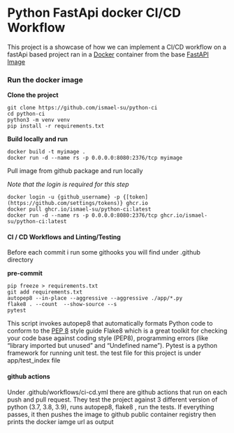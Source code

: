 # Python FastApi docker CI/CD Workflow
This project is a showcase of how we can implement a CI/CD workflow on a fastApi based project ran in
a [Docker](https://docs.docker.com/get-started) container from the base [FastAPI Image](https://github.com/tiangolo/uvicorn-gunicorn-fastapi-docker)

### Run the docker image



**Clone the project**
```shell script
git clone https://github.com/ismael-su/python-ci
cd python-ci
python3 -m venv venv
pip install -r requirements.txt
````

**Build locally and run**

`````shell script
docker build -t myimage .
docker run -d --name rs -p 0.0.0.0:8080:2376/tcp myimage
`````

Pull image from github package and run locally

*Note that the login is required for this step*

`````shell script
docker login -u {github_username} -p {[token](https://github.com/settings/tokens)} ghcr.io
docker pull ghcr.io/ismael-su/python-ci:latest
docker run -d --name rs -p 0.0.0.0:8080:2376/tcp ghcr.io/ismael-su/python-ci:latest
`````


#### CI / CD Workflows and Linting/Testing

Before each commit i run some githooks you will find under .github directory


**pre-commit**

`````shell script
pip freeze > requirements.txt
git add requirements.txt
autopep8 --in-place --aggressive --aggressive ./app/*.py
flake8 . --count  --show-source --s
pytest
`````


This script invokes autopep8 that automatically formats Python code to conform to the [PEP 8](https://www.python.org/dev/peps/pep-0008/) style guide
Flake8 which is a great toolkit for checking your code base against coding style (PEP8), programming errors (like “library imported but unused” and “Undefined name”).
Pytest is a python framework for running unit test. the test file for this project is under app/test_index file

#### github actions

Under .github/workflows/ci-cd.yml there are github actions that run on each push and pull request.
They test the project against 3 different version of python (3.7, 3.8, 3.9), runs autopep8, flake8 , run the tests.
If everything passes, it then pushes the image to github public container registry then prints the docker iamge url as output